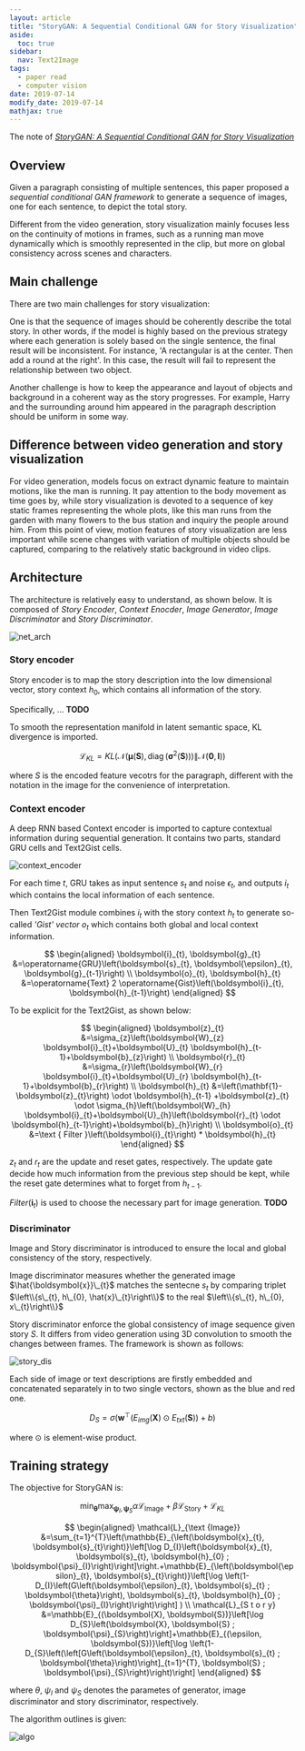 ```yaml
---
layout: article
title: "StoryGAN: A Sequential Conditional GAN for Story Visualization"
aside:
  toc: true
sidebar:
  nav: Text2Image
tags:
  - paper read
  - computer vision
date: 2019-07-14
modify_date: 2019-07-14
mathjax: true
---
```


The note of [*StoryGAN: A Sequential Conditional GAN for Story Visualization*](https://arxiv.org/abs/1812.02784)

<!--more-->

## Overview

Given a paragraph consisting of multiple sentences, this paper proposed a *sequential conditional GAN framework* to generate a sequence of images, one for each sentence, to depict the total story.

Different from the video generation, story visualization mainly focuses less on the continuity of motions in frames, such as a running man move dynamically which is smoothly represented in the clip, but more on global consistency across scenes and characters.

## Main challenge 

There are two main challenges for story visualization:

One is that the sequence of images should be coherently describe the total story. In other words, if the model is highly based on the previous strategy where each generation is solely based on the single sentence, the final result will be inconsistent. For instance, 'A rectangular is at the center. Then add a round at the right'. In this case, the result will fail to represent the relationship between two object.

Another challenge is how to keep the appearance and layout of objects and background in a coherent way as the story progresses. For example, Harry and the surrounding around him appeared in the paragraph description should be uniform in some way. 

## Difference between video generation and story visualization

For video generation, models focus on extract dynamic feature to maintain motions, like the man is running. It pay attention to the body movement as time goes by, while story visualization is devoted to a sequence of key static frames representing the whole plots, like this man runs from the garden with many flowers to the bus station and inquiry the people around him. From this point of view, motion features of story visualization are less important while scene changes with variation of multiple objects should be captured, comparing to the relatively static background in video clips.


## Architecture

The architecture is relatively easy to understand, as shown below. It is composed of *Story Encoder*, *Context Enocder*, *Image Generator*, *Image Discriminator* and *Story Discriminator*.

![net_arch](/assets/images/2019/07/storyGAN/net_arch.jpg)

### Story encoder

Story encoder is to map the story description into the low dimensional vector, story context $h_{0}$, which contains all information of the story.

Specifically, ... **TODO**

To smooth the representation manifold in latent semantic space, KL divergence is imported.

$$
\mathcal{L}_{K L}=K L\left(\mathcal{N}\left(\boldsymbol{\mu}(\boldsymbol{S}), \operatorname{diag}\left(\boldsymbol{\sigma}^{2}(\boldsymbol{S})\right)\right) \| \mathcal{N}(\mathbf{0}, \boldsymbol{I})\right)
$$

where $S$ is the encoded feature vecotrs for the paragraph, different with the notation in the image for the convenience of interpretation.

### Context encoder

A deep RNN based Context encoder is imported to capture contextual information during sequential generation. It contains two parts, standard GRU cells and Text2Gist cells.

![context_encoder](/assets/images/2019/07/storyGAN/context_encoder.jpg)

For each time $t$, GRU takes as input sentence $s_{t}$ and noise $\epsilon_{t}$, and outputs $i_{t}$ which contains the local information of each sentence.

Then Text2Gist module combines $i_{t}$ with the story context $h_{t}$ to generate so-called *'Gist' vector* $o_{t}$ which contains both global and local context information.

$$
\begin{aligned} \boldsymbol{i}_{t}, \boldsymbol{g}_{t} &=\operatorname{GRU}\left(\boldsymbol{s}_{t}, \boldsymbol{\epsilon}_{t}, \boldsymbol{g}_{t-1}\right) \\ \boldsymbol{o}_{t}, \boldsymbol{h}_{t} &=\operatorname{Text} 2 \operatorname{Gist}\left(\boldsymbol{i}_{t}, \boldsymbol{h}_{t-1}\right) \end{aligned}
$$

To be explicit for the Text2Gist, as shown below:

$$
\begin{aligned} \boldsymbol{z}_{t} &=\sigma_{z}\left(\boldsymbol{W}_{z} \boldsymbol{i}_{t}+\boldsymbol{U}_{t} \boldsymbol{h}_{t-1}+\boldsymbol{b}_{z}\right) \\ \boldsymbol{r}_{t} &=\sigma_{r}\left(\boldsymbol{W}_{r} \boldsymbol{i}_{t}+\boldsymbol{U}_{r} \boldsymbol{h}_{t-1}+\boldsymbol{b}_{r}\right) \\ \boldsymbol{h}_{t} &=\left(\mathbf{1}-\boldsymbol{z}_{t}\right) \odot \boldsymbol{h}_{t-1} +\boldsymbol{z}_{t} \odot \sigma_{h}\left(\boldsymbol{W}_{h} \boldsymbol{i}_{t}+\boldsymbol{U}_{h}\left(\boldsymbol{r}_{t} \odot \boldsymbol{h}_{t-1}\right)+\boldsymbol{b}_{h}\right) \\ \boldsymbol{o}_{t} &=\text { Filter }\left(\boldsymbol{i}_{t}\right) * \boldsymbol{h}_{t} \end{aligned}
$$

$z_{t}$ and $r_{t}$ are the update and reset gates, respectively. The update gate decide how much information from the previous step should be kept, while the reset gate determines what to forget from $h_{t-1}$.

$Filter\left(\boldsymbol{i}_{t}\right)$ is used to choose the necessary part for image generation. **TODO**


### Discriminator

Image and Story discriminator is introduced to ensure the local and global consistency of the story, respectively.

Image discriminator measures whether the generated image $\hat{\boldsymbol{x}}\_{t}$ matches the sentecne $s_{t}$ by comparing triplet $\left\\{s\_{t}, h\_{0}, \hat{x}\_{t}\right\\}$ to the real $\left\\{s\_{t}, h\_{0}, x\_{t}\right\\}$

Story discriminator enforce the global consistency of image sequence given story $S$. It differs from video generation using 3D convolution to smooth the changes between frames. The framework is shown as follows:

![story_dis](/assets/images/2019/07/storyGAN/story_dis.jpg)

Each side of image or text descriptions are firstly embedded and concatenated separately in to two single vectors, shown as the blue and red one.

$$
D_{S}=\sigma\left(\boldsymbol{w}^{\top}\left(E_{i m g}(\boldsymbol{X}) \odot E_{t x t}(\boldsymbol{S})\right)+b\right)
$$

where $\odot$ is element-wise product.

## Training strategy

The objective for StoryGAN is:

$$
\min _{\boldsymbol{\theta}} \max _{\boldsymbol{\psi}_{I}, \boldsymbol{\psi}_{S}} \alpha \mathcal{L}_{\text {Image}}+\beta \mathcal{L}_{\text {Story}}+\mathcal{L}_{K L}
$$

$$
\begin{aligned}
\mathcal{L}_{\text {Image}} &=\sum_{t=1}^{T}\left(\mathbb{E}_{\left(\boldsymbol{x}_{t}, \boldsymbol{s}_{t}\right)}\left[\log D_{I}\left(\boldsymbol{x}_{t}, \boldsymbol{s}_{t}, \boldsymbol{h}_{0} ; \boldsymbol{\psi}_{I}\right)\right]\right.+\mathbb{E}_{\left(\boldsymbol{\epsilon}_{t}, \boldsymbol{s}_{t}\right)}\left[\log \left(1-D_{I}\left(G\left(\boldsymbol{\epsilon}_{t}, \boldsymbol{s}_{t} ; \boldsymbol{\theta}\right), \boldsymbol{s}_{t}, \boldsymbol{h}_{0} ; \boldsymbol{\psi}_{I}\right)\right)\right] ) \\ 
\mathcal{L}_{S t o r y} &=\mathbb{E}_{(\boldsymbol{X}, \boldsymbol{S})}\left[\log D_{S}\left(\boldsymbol{X}, \boldsymbol{S} ; \boldsymbol{\psi}_{S}\right)\right]+\mathbb{E}_{(\epsilon, \boldsymbol{S})}\left[\log \left(1-D_{S}\left(\left[G\left(\boldsymbol{\epsilon}_{t}, \boldsymbol{s}_{t} ; \boldsymbol{\theta}\right)\right]_{t=1}^{T}, \boldsymbol{S} ; \boldsymbol{\psi}_{S}\right)\right)\right]
\end{aligned}
$$

where $\theta$, $\psi_{I}$ and $\psi_{S}$ denotes the parametes of generator, image discriminator and story discriminator, respectively. 

The algorithm outlines is given:

![algo](/assets/images/2019/07/storyGAN/algo.jpg)
